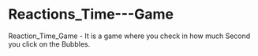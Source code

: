 # Reactions_Time---Game
Reaction_Time_Game - It is a game where you check in how much Second you click on the Bubbles.
